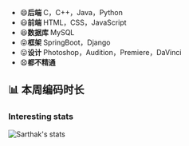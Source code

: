 <!--自定义Github主页-->

- 😄**后端** C，C++，Java，Python
- 😃**前端** HTML，CSS，JavaScript
- 😆**数据库** MySQL
- 😝**框架** SpringBoot，Django
- 😛**设计** Photoshop，Audition，Premiere，DaVinci
- 😧**都不精通**

## 📊 本周编码时长

<!--START_SECTION:waka-->
<!--END_SECTION:waka-->

### Interesting stats

![Sarthak's stats](https://github-readme-stats.vercel.app/api?username=wxyShine&show_icons=true)
